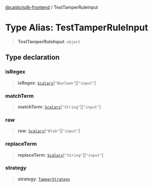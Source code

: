 [@caido/sdk-frontend](../index.md) / TestTamperRuleInput

# Type Alias: TestTamperRuleInput

> **TestTamperRuleInput**: `object`

## Type declaration

### isRegex

> **isRegex**: [`Scalars`](Scalars.md)\[`"Boolean"`\]\[`"input"`\]

### matchTerm

> **matchTerm**: [`Scalars`](Scalars.md)\[`"String"`\]\[`"input"`\]

### raw

> **raw**: [`Scalars`](Scalars.md)\[`"Blob"`\]\[`"input"`\]

### replaceTerm

> **replaceTerm**: [`Scalars`](Scalars.md)\[`"String"`\]\[`"input"`\]

### strategy

> **strategy**: [`TamperStrategy`](TamperStrategy.md)
